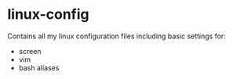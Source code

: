 linux-config
============

Contains all my linux configuration files including basic settings for:

- screen
- vim
- bash aliases

